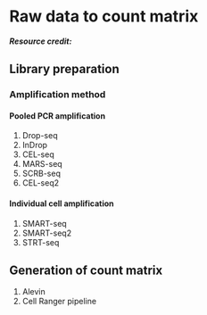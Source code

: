 # Raw data to count matrix 
_**Resource credit:**_
## Library preparation
### Amplification method
#### Pooled PCR amplification
1. Drop-seq
2. InDrop
3. CEL-seq
4. MARS-seq
5. SCRB-seq
6. CEL-seq2
#### Individual cell amplification
1. SMART-seq
2. SMART-seq2
3. STRT-seq
## Generation of count matrix
1. Alevin
2. Cell Ranger pipeline